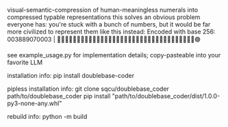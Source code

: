 visual-semantic-compression of human-meaningless numerals into compressed typable representations
this solves an obvious problem everyone has:
you're stuck with a bunch of numbers, but it would be far more civilized to represent them like this instead:
Encoded with base 256: 003889070003 | 👨🏽‍🤝‍👨🏼👨🏾‍🦲👨🏻‍🦼👨🏻‍🦯🤵🏾‍♂️👩🏽‍🤝‍👨🏾👨🏿‍🦯👬🏽🥏👩‍🦳👩🏽‍🤝‍👨🏾🟣

see example_usage.py for implementation details; copy-pasteable into your favorite LLM

installation info:
pip install doublebase-coder

pipless installation info:
git clone sqcu/doublebase_coder path/to/doublebase_coder
pip install "path/to/doublebase_coder/dist/1.0.0-py3-none-any.whl"

rebuild info:
python -m build